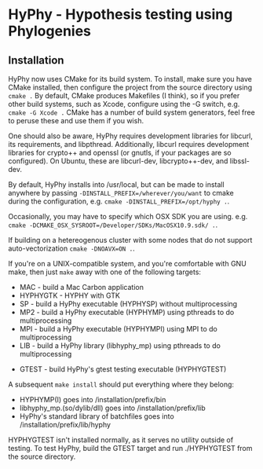 HyPhy - Hypothesis testing using Phylogenies
============================================

Installation
------------

HyPhy now uses CMake for its build system.
To install, make sure you have CMake installed,
then configure the project from the source directory using
`cmake .`
By default, CMake produces Makefiles (I think),
so if you prefer other build systems, such as Xcode,
configure using the -G switch, e.g.
`cmake -G Xcode .`
CMake has a number of build system generators,
feel free to peruse these and use them if you wish.

One should also be aware, HyPhy requires development libraries
for libcurl, its requirements, and libpthread.
Additionally, libcurl requires development libraries for
crypto++ and openssl (or gnutls, if your packages are so configured).
On Ubuntu, these are libcurl-dev, libcrypto++-dev, and libssl-dev.

By default, HyPhy installs into /usr/local,
but can be made to install anywhere by passing
`-DINSTALL_PREFIX=/wherever/you/want`
to cmake during the configuration, e.g.
`cmake -DINSTALL_PREFIX=/opt/hyphy .`.

Occasionally, you may have to specify which OSX SDK you are using. e.g.
`cmake -DCMAKE_OSX_SYSROOT=/Developer/SDKs/MacOSX10.9.sdk/ .`.

If building on a hetereogenous cluster with some nodes that do not support auto-vectorization
`cmake -DNOAVX=ON .`.

If you're on a UNIX-compatible system,
and you're comfortable with GNU make,
then just `make` away with one of the following targets:

+   MAC - build a Mac Carbon application
+   HYPHYGTK - HYPHY with GTK
+   SP - build a HyPhy executable (HYPHYSP) without multiprocessing
+   MP2 - build a HyPhy executable (HYPHYMP) using pthreads to do multiprocessing
+   MPI - build a HyPhy executable (HYPHYMPI) using MPI to do multiprocessing
+   LIB - build a HyPhy library (libhyphy_mp) using pthreads to do multiprocessing
-   GTEST - build HyPhy's gtest testing executable (HYPHYGTEST)

A subsequent `make install` should put everything where they belong:

+   HYPHYMP(I) goes into /installation/prefix/bin
+   libhyphy_mp.(so/dylib/dll) goes into /installation/prefix/lib
+   HyPhy's standard library of batchfiles goes into /installation/prefix/lib/hyphy

HYPHYGTEST isn't installed normally,
as it serves no utility outside of testing.
To test HyPhy,
build the GTEST target and run ./HYPHYGTEST from the source directory.

